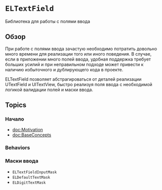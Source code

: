 # ``ELTextField``

Библиотека для работы с полями ввода

## Обзор

При работе с полями ввода зачастую необходимо потратить довольно много времени для реализации того или иного поведения. В случае, если в приложении много полей ввода, удобная поддержка требует больших усилий и при неправильном подходе может привести к наличию избыточного и дублирующего кода в проекте. 

ELTextField позволяет абстрагироваться от деталей реализации UTextField и UITextView, быстро реализуя поля ввода с необходимой логикой валидации полей и маски ввода.

## Topics

### Начало

- <doc:Motivation>
- <doc:BaseConcepts>

### Behaviors

### Маски ввода

- ``ELTextFieldInputMask``
- ``ELDefaultTextMask``
- ``ELDigitTextMask``
